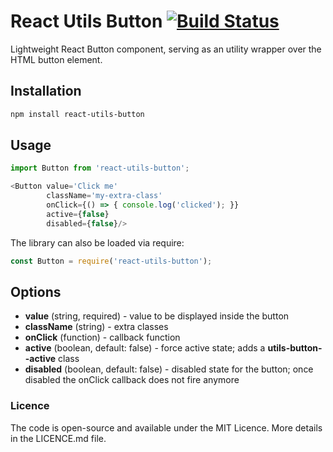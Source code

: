 # React Utils Button [![Build Status](https://travis-ci.org/raulrene/react-utils-button.svg?branch=master)](https://travis-ci.org/raulrene/react-utils-button)
Lightweight React Button component, serving as an utility wrapper over the HTML button element.

## Installation

```sh
npm install react-utils-button
```

## Usage

```javascript
import Button from 'react-utils-button';

<Button value='Click me'
		className='my-extra-class'
		onClick={() => { console.log('clicked'); }}
		active={false}
		disabled={false}/>
```

The library can also be loaded via require: 

```javascript
const Button = require('react-utils-button');
```

## Options
- **value** (string, required) - value to be displayed inside the button
- **className** (string) - extra classes
- **onClick** (function) - callback function
- **active** (boolean, default: false) - force active state; adds a **utils-button--active** class
- **disabled** (boolean, default: false) - disabled state for the button; once disabled the onClick callback does not fire anymore

### Licence
The code is open-source and available under the MIT Licence. More details in the LICENCE.md file.